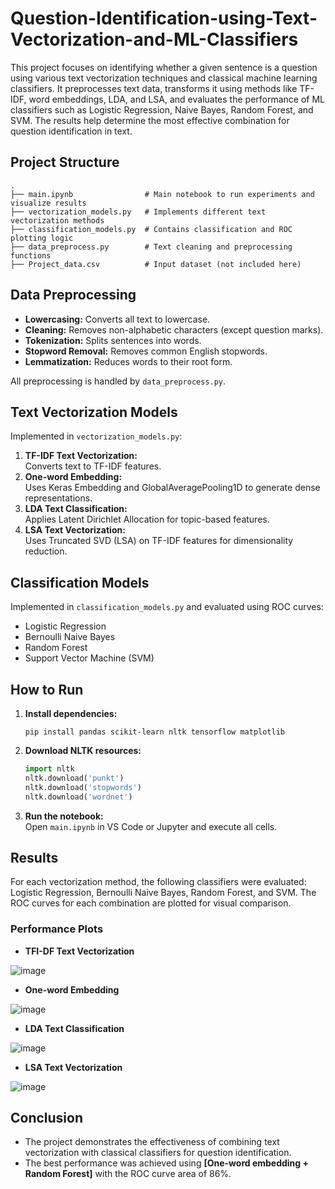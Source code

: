 # Question-Identification-using-Text-Vectorization-and-ML-Classifiers
This project focuses on identifying whether a given sentence is a question using various text vectorization techniques and classical machine learning classifiers. It preprocesses text data, transforms it using methods like TF-IDF, word embeddings, LDA, and LSA, and evaluates the performance of ML classifiers such as Logistic Regression, Naive Bayes, Random Forest, and SVM. The results help determine the most effective combination for question identification in text.

## Project Structure

```
.
├── main.ipynb                # Main notebook to run experiments and visualize results
├── vectorization_models.py   # Implements different text vectorization methods
├── classification_models.py  # Contains classification and ROC plotting logic
├── data_preprocess.py        # Text cleaning and preprocessing functions
├── Project_data.csv          # Input dataset (not included here)
```

## Data Preprocessing

- **Lowercasing:** Converts all text to lowercase.
- **Cleaning:** Removes non-alphabetic characters (except question marks).
- **Tokenization:** Splits sentences into words.
- **Stopword Removal:** Removes common English stopwords.
- **Lemmatization:** Reduces words to their root form.

All preprocessing is handled by `data_preprocess.py`.

## Text Vectorization Models

Implemented in `vectorization_models.py`:

1. **TF-IDF Text Vectorization:**  
   Converts text to TF-IDF features.
2. **One-word Embedding:**  
   Uses Keras Embedding and GlobalAveragePooling1D to generate dense representations.
3. **LDA Text Classification:**  
   Applies Latent Dirichlet Allocation for topic-based features.
4. **LSA Text Vectorization:**  
   Uses Truncated SVD (LSA) on TF-IDF features for dimensionality reduction.


## Classification Models

Implemented in `classification_models.py` and evaluated using ROC curves:

- Logistic Regression
- Bernoulli Naive Bayes
- Random Forest
- Support Vector Machine (SVM)

## How to Run

1. **Install dependencies:**
   ```
   pip install pandas scikit-learn nltk tensorflow matplotlib
   ```
2. **Download NLTK resources:**
   ```python
   import nltk
   nltk.download('punkt')
   nltk.download('stopwords')
   nltk.download('wordnet')
   ```
3. **Run the notebook:**  
   Open `main.ipynb` in VS Code or Jupyter and execute all cells.

## Results   

For each vectorization method, the following classifiers were evaluated: Logistic Regression, Bernoulli Naive Bayes, Random Forest, and SVM. The ROC curves for each combination are plotted for visual comparison.

### Performance Plots
- **TFI-DF Text Vectorization**

![image](https://github.com/user-attachments/assets/3f852205-2f5b-4ab6-bbb9-ca4d600b1a24)

- **One-word Embedding**

![image](https://github.com/user-attachments/assets/267ba4b4-823b-419b-9fa2-efb0947fe230)

- **LDA Text Classification**

![image](https://github.com/user-attachments/assets/cf18cca2-0ded-4399-8c69-a4245a028a3c)

- **LSA Text Vectorization**

![image](https://github.com/user-attachments/assets/eaedb6b1-d5e6-4058-9374-996a4bc2632e)


## Conclusion

- The project demonstrates the effectiveness of combining text vectorization with classical classifiers for question identification.
- The best performance was achieved using **[One-word embedding + Random Forest]** with the ROC curve area of 86%.









